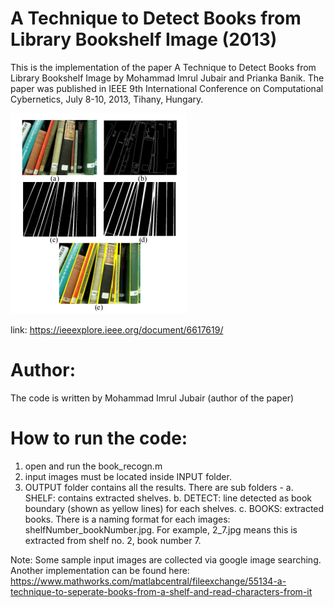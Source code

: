 # A Technique to Detect Books from Library Bookshelf Image (2013)

This is the implementation of the paper A Technique to Detect Books from Library Bookshelf Image
by Mohammad Imrul Jubair and Prianka Banik. The paper was published in IEEE 9th International Conference on Computational Cybernetics, July 8-10, 2013, Tihany, Hungary.

![Alt text](https://github.com/imruljubair/A-Technique-to-Detect-Books-from-Library-Bookshelf-Image/blob/master/OUTPUT/screenshot.png)

link: https://ieeexplore.ieee.org/document/6617619/

# Author:

The code is written by Mohammad Imrul Jubair (author of the paper)

# How to run the code:

1. open and run the book_recogn.m
2. input images must be located inside INPUT folder.
3. OUTPUT folder contains all the results. There are sub folders - 
	a. SHELF: contains extracted shelves.
	b. DETECT: line detected as book boundary (shown as yellow lines) for each shelves.
	c. BOOKS: extracted books. There is a naming format for each images: shelfNumber_bookNumber.jpg. For example, 2_7.jpg means this is extracted from shelf no. 2, book number 7.

Note: Some sample input images are collected via google image searching. Another implementation can be found here: https://www.mathworks.com/matlabcentral/fileexchange/55134-a-technique-to-seperate-books-from-a-shelf-and-read-characters-from-it
